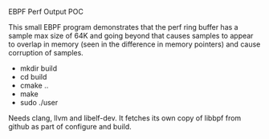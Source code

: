 EBPF Perf Output POC

This small EBPF program demonstrates that the perf ring buffer has a sample
max size of 64K and going beyond that causes samples to appear to overlap
in memory (seen in the difference in memory pointers) and cause corruption
of samples.

* mkdir build
* cd build
* cmake ..
* make
* sudo ./user

Needs clang, llvm and libelf-dev.  It fetches its own copy of libbpf from
github as part of configure and build.


